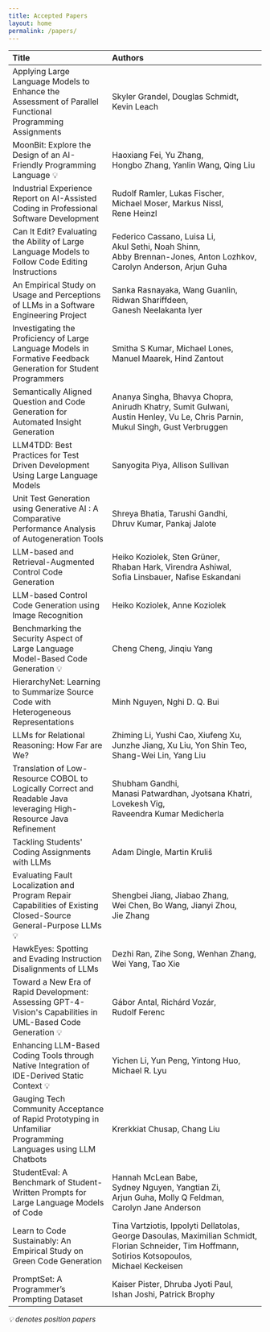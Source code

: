 ```yaml
---
title: Accepted Papers
layout: home
permalink: /papers/
---
```


| Title                                                                                                             | Authors                                                                                                                                                                                                                                                                                                                                                                                                                                                                                                                                                              |
|:------------------------------------------------------------------------------------------------------------------|:---------------------------------------------------------------------------------------------------------------------------------------------------------------------------------------------------------------------------------------------------------------------------------------------------------------------------------------------------------------------------------------------------------------------------------------------------------------------------------------------------------------------------------------------------------------------|
| Applying Large Language Models to Enhance the Assessment of Parallel Functional Programming Assignments           | <span style="white-space: nowrap;">Skyler&nbsp;Grandel</span>, <span style="white-space: nowrap;">Douglas&nbsp;Schmidt</span>, <span style="white-space: nowrap;">Kevin&nbsp;Leach</span>                                                                                                                                                                                                                                                                                                                                                                            |
| MoonBit: Explore the Design of an AI-Friendly Programming Language 💡                                             | <span style="white-space: nowrap;">Haoxiang&nbsp;Fei</span>, <span style="white-space: nowrap;">Yu&nbsp;Zhang</span>, <span style="white-space: nowrap;">Hongbo&nbsp;Zhang</span>, <span style="white-space: nowrap;">Yanlin&nbsp;Wang</span>, <span style="white-space: nowrap;">Qing&nbsp;Liu</span>                                                                                                                                                                                                                                                               |
| Industrial Experience Report on AI-Assisted Coding in Professional Software Development                           | <span style="white-space: nowrap;">Rudolf&nbsp;Ramler</span>, <span style="white-space: nowrap;">Lukas&nbsp;Fischer</span>, <span style="white-space: nowrap;">Michael&nbsp;Moser</span>, <span style="white-space: nowrap;">Markus&nbsp;Nissl</span>, <span style="white-space: nowrap;">Rene&nbsp;Heinzl</span>                                                                                                                                                                                                                                                    |
| Can It Edit? Evaluating the Ability of Large Language Models to Follow Code Editing Instructions                  | <span style="white-space: nowrap;">Federico&nbsp;Cassano</span>, <span style="white-space: nowrap;">Luisa&nbsp;Li</span>, <span style="white-space: nowrap;">Akul&nbsp;Sethi</span>, <span style="white-space: nowrap;">Noah&nbsp;Shinn</span>, <span style="white-space: nowrap;">Abby&nbsp;Brennan-Jones</span>, <span style="white-space: nowrap;">Anton&nbsp;Lozhkov</span>, <span style="white-space: nowrap;">Carolyn&nbsp;Anderson</span>, <span style="white-space: nowrap;">Arjun&nbsp;Guha</span>                                                          |
| An Empirical Study on Usage and Perceptions of LLMs in a Software Engineering Project                             | <span style="white-space: nowrap;">Sanka&nbsp;Rasnayaka</span>, <span style="white-space: nowrap;">Wang&nbsp;Guanlin</span>, <span style="white-space: nowrap;">Ridwan&nbsp;Shariffdeen</span>, <span style="white-space: nowrap;">Ganesh Neelakanta&nbsp;Iyer</span>                                                                                                                                                                                                                                                                                                |
| Investigating the Proficiency of Large Language Models in Formative Feedback Generation for Student Programmers   | <span style="white-space: nowrap;">Smitha&nbsp;S Kumar</span>, <span style="white-space: nowrap;">Michael&nbsp;Lones</span>, <span style="white-space: nowrap;">Manuel&nbsp;Maarek</span>, <span style="white-space: nowrap;">Hind&nbsp;Zantout</span>                                                                                                                                                                                                                                                                                                               |
| Semantically Aligned Question and Code Generation for Automated Insight Generation                                | <span style="white-space: nowrap;">Ananya&nbsp;Singha</span>, <span style="white-space: nowrap;">Bhavya&nbsp;Chopra</span>, <span style="white-space: nowrap;">Anirudh&nbsp;Khatry</span>, <span style="white-space: nowrap;">Sumit&nbsp;Gulwani</span>, <span style="white-space: nowrap;">Austin&nbsp;Henley</span>, <span style="white-space: nowrap;">Vu&nbsp;Le</span>, <span style="white-space: nowrap;">Chris&nbsp;Parnin</span>, <span style="white-space: nowrap;">Mukul&nbsp;Singh</span>, <span style="white-space: nowrap;">Gust&nbsp;Verbruggen</span> |
| LLM4TDD: Best Practices for Test Driven Development Using Large Language Models                                   | <span style="white-space: nowrap;">Sanyogita&nbsp;Piya</span>, <span style="white-space: nowrap;">Allison&nbsp;Sullivan</span>                                                                                                                                                                                                                                                                                                                                                                                                                                       |
| Unit Test Generation using Generative AI : A Comparative Performance Analysis of Autogeneration Tools             | <span style="white-space: nowrap;">Shreya&nbsp;Bhatia</span>, <span style="white-space: nowrap;">Tarushi&nbsp;Gandhi</span>, <span style="white-space: nowrap;">Dhruv&nbsp;Kumar</span>, <span style="white-space: nowrap;">Pankaj&nbsp;Jalote</span>                                                                                                                                                                                                                                                                                                                |
| LLM-based and Retrieval-Augmented Control Code Generation                                                         | <span style="white-space: nowrap;">Heiko&nbsp;Koziolek</span>, <span style="white-space: nowrap;">Sten&nbsp;Grüner</span>, <span style="white-space: nowrap;">Rhaban&nbsp;Hark</span>, <span style="white-space: nowrap;">Virendra&nbsp;Ashiwal</span>, <span style="white-space: nowrap;">Sofia&nbsp;Linsbauer</span>, <span style="white-space: nowrap;">Nafise&nbsp;Eskandani</span>                                                                                                                                                                              |
| LLM-based Control Code Generation using Image Recognition                                                         | <span style="white-space: nowrap;">Heiko&nbsp;Koziolek</span>, <span style="white-space: nowrap;">Anne&nbsp;Koziolek</span>                                                                                                                                                                                                                                                                                                                                                                                                                                          |
| Benchmarking the Security Aspect of Large Language Model-Based Code Generation 💡                                 | <span style="white-space: nowrap;">Cheng&nbsp;Cheng</span>, <span style="white-space: nowrap;">Jinqiu&nbsp;Yang</span>                                                                                                                                                                                                                                                                                                                                                                                                                                               |
| HierarchyNet: Learning to Summarize Source Code with Heterogeneous Representations                                | <span style="white-space: nowrap;">Minh&nbsp;Nguyen</span>, <span style="white-space: nowrap;">Nghi D. Q.&nbsp;Bui</span>                                                                                                                                                                                                                                                                                                                                                                                                                                            |
| LLMs for Relational Reasoning: How Far are We?                                                                    | <span style="white-space: nowrap;">Zhiming&nbsp;Li</span>, <span style="white-space: nowrap;">Yushi&nbsp;Cao</span>, <span style="white-space: nowrap;">Xiufeng&nbsp;Xu</span>, <span style="white-space: nowrap;">Junzhe&nbsp;Jiang</span>, <span style="white-space: nowrap;">Xu&nbsp;Liu</span>, <span style="white-space: nowrap;">Yon Shin&nbsp;Teo</span>, <span style="white-space: nowrap;">Shang-Wei&nbsp;Lin</span>, <span style="white-space: nowrap;">Yang&nbsp;Liu</span>                                                                               |
| Translation of Low-Resource COBOL to Logically Correct and Readable Java leveraging High-Resource Java Refinement | <span style="white-space: nowrap;">Shubham&nbsp;Gandhi</span>, <span style="white-space: nowrap;">Manasi&nbsp;Patwardhan</span>, <span style="white-space: nowrap;">Jyotsana&nbsp;Khatri</span>, <span style="white-space: nowrap;">Lovekesh&nbsp;Vig</span>, <span style="white-space: nowrap;">Raveendra Kumar&nbsp;Medicherla</span>                                                                                                                                                                                                                              |
| Tackling Students' Coding Assignments with LLMs                                                                   | <span style="white-space: nowrap;">Adam&nbsp;Dingle</span>, <span style="white-space: nowrap;">Martin&nbsp;Kruliš</span>                                                                                                                                                                                                                                                                                                                                                                                                                                             |
| Evaluating Fault Localization and Program Repair Capabilities of Existing Closed-Source General-Purpose LLMs 💡   | <span style="white-space: nowrap;">Shengbei&nbsp;Jiang</span>, <span style="white-space: nowrap;">Jiabao&nbsp;Zhang</span>, <span style="white-space: nowrap;">Wei&nbsp;Chen</span>, <span style="white-space: nowrap;">Bo&nbsp;Wang</span>, <span style="white-space: nowrap;">Jianyi&nbsp;Zhou</span>, <span style="white-space: nowrap;">Jie&nbsp;Zhang</span>                                                                                                                                                                                                    |
| HawkEyes: Spotting and Evading Instruction Disalignments of LLMs                                                  | <span style="white-space: nowrap;">Dezhi&nbsp;Ran</span>, <span style="white-space: nowrap;">Zihe&nbsp;Song</span>, <span style="white-space: nowrap;">Wenhan&nbsp;Zhang</span>, <span style="white-space: nowrap;">Wei&nbsp;Yang</span>, <span style="white-space: nowrap;">Tao&nbsp;Xie</span>                                                                                                                                                                                                                                                                     |
| Toward a New Era of Rapid Development: Assessing GPT-4-Vision's Capabilities in UML-Based Code Generation 💡      | <span style="white-space: nowrap;">Gábor&nbsp;Antal</span>, <span style="white-space: nowrap;">Richárd&nbsp;Vozár</span>, <span style="white-space: nowrap;">Rudolf&nbsp;Ferenc</span>                                                                                                                                                                                                                                                                                                                                                                               |
| Enhancing LLM-Based Coding Tools through Native Integration of IDE-Derived Static Context 💡                      | <span style="white-space: nowrap;">Yichen&nbsp;Li</span>, <span style="white-space: nowrap;">Yun&nbsp;Peng</span>, <span style="white-space: nowrap;">Yintong&nbsp;Huo</span>, <span style="white-space: nowrap;">Michael R.&nbsp;Lyu</span>                                                                                                                                                                                                                                                                                                                         |
| Gauging Tech Community Acceptance of Rapid Prototyping in Unfamiliar Programming Languages using LLM Chatbots     | <span style="white-space: nowrap;">Krerkkiat&nbsp;Chusap</span>, <span style="white-space: nowrap;">Chang&nbsp;Liu</span>                                                                                                                                                                                                                                                                                                                                                                                                                                            |
| StudentEval: A Benchmark of Student-Written Prompts for Large Language Models of Code                             | <span style="white-space: nowrap;">Hannah McLean&nbsp;Babe</span>, <span style="white-space: nowrap;">Sydney&nbsp;Nguyen</span>, <span style="white-space: nowrap;">Yangtian&nbsp;Zi</span>, <span style="white-space: nowrap;">Arjun&nbsp;Guha</span>, <span style="white-space: nowrap;">Molly Q&nbsp;Feldman</span>, <span style="white-space: nowrap;">Carolyn Jane&nbsp;Anderson</span>                                                                                                                                                                         |
| Learn to Code Sustainably: An Empirical Study on Green Code Generation                                            | <span style="white-space: nowrap;">Tina&nbsp;Vartziotis</span>, <span style="white-space: nowrap;">Ippolyti&nbsp;Dellatolas</span>, <span style="white-space: nowrap;">George&nbsp;Dasoulas</span>, <span style="white-space: nowrap;">Maximilian&nbsp;Schmidt</span>, <span style="white-space: nowrap;">Florian&nbsp;Schneider</span>, <span style="white-space: nowrap;">Tim&nbsp;Hoffmann</span>, <span style="white-space: nowrap;">Sotirios&nbsp;Kotsopoulos</span>, <span style="white-space: nowrap;">Michael&nbsp;Keckeisen</span>                          |
| PromptSet: A Programmer’s Prompting Dataset                                                                       | <span style="white-space: nowrap;">Kaiser&nbsp;Pister</span>, <span style="white-space: nowrap;">Dhruba Jyoti&nbsp;Paul</span>, <span style="white-space: nowrap;">Ishan&nbsp;Joshi</span>, <span style="white-space: nowrap;">Patrick&nbsp;Brophy</span>                                                                                                                                                                                                                                                                                                            |


<p class="note"><em>💡 denotes position papers</em></p>
